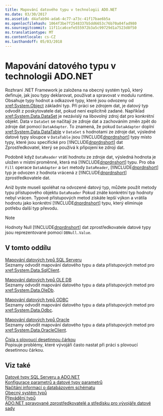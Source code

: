 ```yaml
---
title: Mapování datového typu v technologii ADO.NET
ms.date: 03/30/2017
ms.assetid: d4afab94-ada6-4c77-a73c-41f17bae6b5a
ms.openlocfilehash: 1064f3be7f2548337b5dd6653c76b70a04fad980
ms.sourcegitcommit: 11f11ca6cefe555972b3a5c99729d1a7523d8f50
ms.translationtype: MT
ms.contentlocale: cs-CZ
ms.lasthandoff: 05/03/2018
---
```

# <a name="data-type-mappings-in-adonet"></a>Mapování datového typu v technologii ADO.NET
Rozhraní .NET Framework je založena na obecný systém typů, který definuje, jak jsou typy deklarovat, používat a spravovat v modulu runtime. Obsahuje typy hodnot a odkazové typy, které jsou odvozeny od <xref:System.Object> základní typ. Při práci se zdrojem dat, je datový typ odvodit z poskytovatele dat, pokud není explicitně zadané. Například <xref:System.Data.DataSet> je nezávislý na libovolný zdroj dat pro konkrétní objekt. Data v `DataSet` se načítají ze zdroje dat a zachováním změn zpět do zdroje dat pomocí `DataAdapter`. To znamená, že pokud `DataAdapter` doplní <xref:System.Data.DataTable> v `DataSet` s hodnotami ze zdroje dat, výsledné datové typy sloupce v `DataTable` jsou [!INCLUDE[dnprdnshort](../../../../includes/dnprdnshort-md.md)] typy místo typy, které jsou specifické pro [!INCLUDE[dnprdnshort](../../../../includes/dnprdnshort-md.md)] dat Zprostředkovatel, který se používá k připojení ke zdroji dat.  
  
 Podobně když `DataReader` vrátí hodnotu ze zdroje dat, výsledná hodnota je uložen v místní proměnné, která má [!INCLUDE[dnprdnshort](../../../../includes/dnprdnshort-md.md)] typu. Pro oba `Fill` operace `DataAdapter` a `Get` metody `DataReader`, [!INCLUDE[dnprdnshort](../../../../includes/dnprdnshort-md.md)] typ je odvozen z hodnota vrácená z [!INCLUDE[dnprdnshort](../../../../includes/dnprdnshort-md.md)] zprostředkovatele dat.  
  
 Aniž byste museli spoléhat na odvozené datový typ, můžete použít metody typu přístupového objektu `DataReader` Pokud znáte konkrétní typ hodnoty nebyl vrácen. Typové přístupových metod získáte lepší výkon a vrátila hodnotu jako konkrétní [!INCLUDE[dnprdnshort](../../../../includes/dnprdnshort-md.md)] typu, který eliminuje potřebu další typ převodu.  
  
> [!NOTE]
>  Hodnoty Null [!INCLUDE[dnprdnshort](../../../../includes/dnprdnshort-md.md)] dat zprostředkovatele datové typy jsou reprezentované pomocí `DBNull.Value`.  
  
## <a name="in-this-section"></a>V tomto oddílu  
 [Mapování datových typů SQL Serveru](../../../../docs/framework/data/adonet/sql-server-data-type-mappings.md)  
 Seznamy odvodit mapování datového typu a data přístupových metod pro <xref:System.Data.SqlClient>.  
  
 [Mapování datových typů OLE DB](../../../../docs/framework/data/adonet/ole-db-data-type-mappings.md)  
 Seznamy odvodit mapování datového typu a data přístupových metod pro <xref:System.Data.OleDb>.  
  
 [Mapování datových typů ODBC](../../../../docs/framework/data/adonet/odbc-data-type-mappings.md)  
 Seznamy odvodit mapování datového typu a data přístupových metod pro <xref:System.Data.Odbc>.  
  
 [Mapování datových typů Oracle](../../../../docs/framework/data/adonet/oracle-data-type-mappings.md)  
 Seznamy odvodit mapování datového typu a data přístupových metod pro <xref:System.Data.OracleClient>.  
  
 [Čísla s plovoucí desetinnou čárkou](../../../../docs/framework/data/adonet/floating-point-numbers.md)  
 Popisuje problémy, které vývojáři často nastat při práci s plovoucí desetinnou čárkou.  
  
## <a name="see-also"></a>Viz také  
 [Datové typy SQL Serveru a ADO.NET](../../../../docs/framework/data/adonet/sql/sql-server-data-types.md)  
 [Konfigurace parametrů a datové typy parametrů](../../../../docs/framework/data/adonet/configuring-parameters-and-parameter-data-types.md)  
 [Načítání informací o databázovém schématu](../../../../docs/framework/data/adonet/retrieving-database-schema-information.md)  
 [Obecný systém typů](../../../../docs/standard/base-types/common-type-system.md)  
 [Převádění typů](http://msdn.microsoft.com/library/6038316e-bdaf-4f55-8006-407f591ce156)  
 [ADO.NET spravované zprostředkovatelé a středisku pro vývojáře datové sady](http://go.microsoft.com/fwlink/?LinkId=217917)
